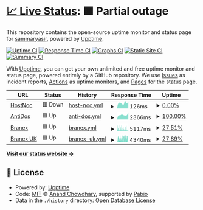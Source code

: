 # [📈 Live Status](https://demo.upptime.js.org): <!--live status--> **🟧 Partial outage**

This repository contains the open-source uptime monitor and status page for [sammaryasir](https://demo.upptime.js.org), powered by [Upptime](https://github.com/upptime/upptime).

[![Uptime CI](https://github.com/sammaryasir/host/workflows/Uptime%20CI/badge.svg)](https://github.com/sammaryasir/host/actions?query=workflow%3A%22Uptime+CI%22)
[![Response Time CI](https://github.com/sammaryasir/host/workflows/Response%20Time%20CI/badge.svg)](https://github.com/sammaryasir/host/actions?query=workflow%3A%22Response+Time+CI%22)
[![Graphs CI](https://github.com/sammaryasir/host/workflows/Graphs%20CI/badge.svg)](https://github.com/sammaryasir/host/actions?query=workflow%3A%22Graphs+CI%22)
[![Static Site CI](https://github.com/sammaryasir/host/workflows/Static%20Site%20CI/badge.svg)](https://github.com/sammaryasir/host/actions?query=workflow%3A%22Static+Site+CI%22)
[![Summary CI](https://github.com/sammaryasir/host/workflows/Summary%20CI/badge.svg)](https://github.com/sammaryasir/host/actions?query=workflow%3A%22Summary+CI%22)

With [Upptime](https://upptime.js.org), you can get your own unlimited and free uptime monitor and status page, powered entirely by a GitHub repository. We use [Issues](https://github.com/sammaryasir/host/issues) as incident reports, [Actions](https://github.com/sammaryasir/host/actions) as uptime monitors, and [Pages](https://demo.upptime.js.org) for the status page.

<!--start: status pages-->
<!-- This summary is generated by Upptime (https://github.com/upptime/upptime) -->
<!-- Do not edit this manually, your changes will be overwritten -->
<!-- prettier-ignore -->
| URL | Status | History | Response Time | Uptime |
| --- | ------ | ------- | ------------- | ------ |
| <img alt="" src="https://icons.duckduckgo.com/ip3/www.hostnoc.com.ico" height="13"> [HostNoc](https://www.hostnoc.com) | 🟥 Down | [host-noc.yml](https://github.com/sammaryasir/host/commits/HEAD/history/host-noc.yml) | <details><summary><img alt="Response time graph" src="./graphs/host-noc/response-time-week.png" height="20"> 126ms</summary><br><a href="https://demo.upptime.js.org/history/host-noc"><img alt="Response time 2640" src="https://img.shields.io/endpoint?url=https%3A%2F%2Fraw.githubusercontent.com%2Fsammaryasir%2Fhost%2FHEAD%2Fapi%2Fhost-noc%2Fresponse-time.json"></a><br><a href="https://demo.upptime.js.org/history/host-noc"><img alt="24-hour response time 155" src="https://img.shields.io/endpoint?url=https%3A%2F%2Fraw.githubusercontent.com%2Fsammaryasir%2Fhost%2FHEAD%2Fapi%2Fhost-noc%2Fresponse-time-day.json"></a><br><a href="https://demo.upptime.js.org/history/host-noc"><img alt="7-day response time 126" src="https://img.shields.io/endpoint?url=https%3A%2F%2Fraw.githubusercontent.com%2Fsammaryasir%2Fhost%2FHEAD%2Fapi%2Fhost-noc%2Fresponse-time-week.json"></a><br><a href="https://demo.upptime.js.org/history/host-noc"><img alt="30-day response time 2640" src="https://img.shields.io/endpoint?url=https%3A%2F%2Fraw.githubusercontent.com%2Fsammaryasir%2Fhost%2FHEAD%2Fapi%2Fhost-noc%2Fresponse-time-month.json"></a><br><a href="https://demo.upptime.js.org/history/host-noc"><img alt="1-year response time 2640" src="https://img.shields.io/endpoint?url=https%3A%2F%2Fraw.githubusercontent.com%2Fsammaryasir%2Fhost%2FHEAD%2Fapi%2Fhost-noc%2Fresponse-time-year.json"></a></details> | <details><summary><a href="https://demo.upptime.js.org/history/host-noc">0.00%</a></summary><a href="https://demo.upptime.js.org/history/host-noc"><img alt="All-time uptime 46.28%" src="https://img.shields.io/endpoint?url=https%3A%2F%2Fraw.githubusercontent.com%2Fsammaryasir%2Fhost%2FHEAD%2Fapi%2Fhost-noc%2Fuptime.json"></a><br><a href="https://demo.upptime.js.org/history/host-noc"><img alt="24-hour uptime 0.00%" src="https://img.shields.io/endpoint?url=https%3A%2F%2Fraw.githubusercontent.com%2Fsammaryasir%2Fhost%2FHEAD%2Fapi%2Fhost-noc%2Fuptime-day.json"></a><br><a href="https://demo.upptime.js.org/history/host-noc"><img alt="7-day uptime 0.00%" src="https://img.shields.io/endpoint?url=https%3A%2F%2Fraw.githubusercontent.com%2Fsammaryasir%2Fhost%2FHEAD%2Fapi%2Fhost-noc%2Fuptime-week.json"></a><br><a href="https://demo.upptime.js.org/history/host-noc"><img alt="30-day uptime 45.86%" src="https://img.shields.io/endpoint?url=https%3A%2F%2Fraw.githubusercontent.com%2Fsammaryasir%2Fhost%2FHEAD%2Fapi%2Fhost-noc%2Fuptime-month.json"></a><br><a href="https://demo.upptime.js.org/history/host-noc"><img alt="1-year uptime 46.28%" src="https://img.shields.io/endpoint?url=https%3A%2F%2Fraw.githubusercontent.com%2Fsammaryasir%2Fhost%2FHEAD%2Fapi%2Fhost-noc%2Fuptime-year.json"></a></details>
| <img alt="" src="https://icons.duckduckgo.com/ip3/www.antidos.com.ico" height="13"> [AntiDos](https://www.antidos.com) | 🟩 Up | [anti-dos.yml](https://github.com/sammaryasir/host/commits/HEAD/history/anti-dos.yml) | <details><summary><img alt="Response time graph" src="./graphs/anti-dos/response-time-week.png" height="20"> 2366ms</summary><br><a href="https://demo.upptime.js.org/history/anti-dos"><img alt="Response time 2411" src="https://img.shields.io/endpoint?url=https%3A%2F%2Fraw.githubusercontent.com%2Fsammaryasir%2Fhost%2FHEAD%2Fapi%2Fanti-dos%2Fresponse-time.json"></a><br><a href="https://demo.upptime.js.org/history/anti-dos"><img alt="24-hour response time 3624" src="https://img.shields.io/endpoint?url=https%3A%2F%2Fraw.githubusercontent.com%2Fsammaryasir%2Fhost%2FHEAD%2Fapi%2Fanti-dos%2Fresponse-time-day.json"></a><br><a href="https://demo.upptime.js.org/history/anti-dos"><img alt="7-day response time 2366" src="https://img.shields.io/endpoint?url=https%3A%2F%2Fraw.githubusercontent.com%2Fsammaryasir%2Fhost%2FHEAD%2Fapi%2Fanti-dos%2Fresponse-time-week.json"></a><br><a href="https://demo.upptime.js.org/history/anti-dos"><img alt="30-day response time 2411" src="https://img.shields.io/endpoint?url=https%3A%2F%2Fraw.githubusercontent.com%2Fsammaryasir%2Fhost%2FHEAD%2Fapi%2Fanti-dos%2Fresponse-time-month.json"></a><br><a href="https://demo.upptime.js.org/history/anti-dos"><img alt="1-year response time 2411" src="https://img.shields.io/endpoint?url=https%3A%2F%2Fraw.githubusercontent.com%2Fsammaryasir%2Fhost%2FHEAD%2Fapi%2Fanti-dos%2Fresponse-time-year.json"></a></details> | <details><summary><a href="https://demo.upptime.js.org/history/anti-dos">100.00%</a></summary><a href="https://demo.upptime.js.org/history/anti-dos"><img alt="All-time uptime 100.00%" src="https://img.shields.io/endpoint?url=https%3A%2F%2Fraw.githubusercontent.com%2Fsammaryasir%2Fhost%2FHEAD%2Fapi%2Fanti-dos%2Fuptime.json"></a><br><a href="https://demo.upptime.js.org/history/anti-dos"><img alt="24-hour uptime 100.00%" src="https://img.shields.io/endpoint?url=https%3A%2F%2Fraw.githubusercontent.com%2Fsammaryasir%2Fhost%2FHEAD%2Fapi%2Fanti-dos%2Fuptime-day.json"></a><br><a href="https://demo.upptime.js.org/history/anti-dos"><img alt="7-day uptime 100.00%" src="https://img.shields.io/endpoint?url=https%3A%2F%2Fraw.githubusercontent.com%2Fsammaryasir%2Fhost%2FHEAD%2Fapi%2Fanti-dos%2Fuptime-week.json"></a><br><a href="https://demo.upptime.js.org/history/anti-dos"><img alt="30-day uptime 100.00%" src="https://img.shields.io/endpoint?url=https%3A%2F%2Fraw.githubusercontent.com%2Fsammaryasir%2Fhost%2FHEAD%2Fapi%2Fanti-dos%2Fuptime-month.json"></a><br><a href="https://demo.upptime.js.org/history/anti-dos"><img alt="1-year uptime 100.00%" src="https://img.shields.io/endpoint?url=https%3A%2F%2Fraw.githubusercontent.com%2Fsammaryasir%2Fhost%2FHEAD%2Fapi%2Fanti-dos%2Fuptime-year.json"></a></details>
| <img alt="" src="https://icons.duckduckgo.com/ip3/www.branex.com.ico" height="13"> [Branex](https://www.branex.com) | 🟩 Up | [branex.yml](https://github.com/sammaryasir/host/commits/HEAD/history/branex.yml) | <details><summary><img alt="Response time graph" src="./graphs/branex/response-time-week.png" height="20"> 5117ms</summary><br><a href="https://demo.upptime.js.org/history/branex"><img alt="Response time 3902" src="https://img.shields.io/endpoint?url=https%3A%2F%2Fraw.githubusercontent.com%2Fsammaryasir%2Fhost%2FHEAD%2Fapi%2Fbranex%2Fresponse-time.json"></a><br><a href="https://demo.upptime.js.org/history/branex"><img alt="24-hour response time 4104" src="https://img.shields.io/endpoint?url=https%3A%2F%2Fraw.githubusercontent.com%2Fsammaryasir%2Fhost%2FHEAD%2Fapi%2Fbranex%2Fresponse-time-day.json"></a><br><a href="https://demo.upptime.js.org/history/branex"><img alt="7-day response time 5117" src="https://img.shields.io/endpoint?url=https%3A%2F%2Fraw.githubusercontent.com%2Fsammaryasir%2Fhost%2FHEAD%2Fapi%2Fbranex%2Fresponse-time-week.json"></a><br><a href="https://demo.upptime.js.org/history/branex"><img alt="30-day response time 3902" src="https://img.shields.io/endpoint?url=https%3A%2F%2Fraw.githubusercontent.com%2Fsammaryasir%2Fhost%2FHEAD%2Fapi%2Fbranex%2Fresponse-time-month.json"></a><br><a href="https://demo.upptime.js.org/history/branex"><img alt="1-year response time 3902" src="https://img.shields.io/endpoint?url=https%3A%2F%2Fraw.githubusercontent.com%2Fsammaryasir%2Fhost%2FHEAD%2Fapi%2Fbranex%2Fresponse-time-year.json"></a></details> | <details><summary><a href="https://demo.upptime.js.org/history/branex">27.51%</a></summary><a href="https://demo.upptime.js.org/history/branex"><img alt="All-time uptime 83.39%" src="https://img.shields.io/endpoint?url=https%3A%2F%2Fraw.githubusercontent.com%2Fsammaryasir%2Fhost%2FHEAD%2Fapi%2Fbranex%2Fuptime.json"></a><br><a href="https://demo.upptime.js.org/history/branex"><img alt="24-hour uptime 53.47%" src="https://img.shields.io/endpoint?url=https%3A%2F%2Fraw.githubusercontent.com%2Fsammaryasir%2Fhost%2FHEAD%2Fapi%2Fbranex%2Fuptime-day.json"></a><br><a href="https://demo.upptime.js.org/history/branex"><img alt="7-day uptime 27.51%" src="https://img.shields.io/endpoint?url=https%3A%2F%2Fraw.githubusercontent.com%2Fsammaryasir%2Fhost%2FHEAD%2Fapi%2Fbranex%2Fuptime-week.json"></a><br><a href="https://demo.upptime.js.org/history/branex"><img alt="30-day uptime 83.27%" src="https://img.shields.io/endpoint?url=https%3A%2F%2Fraw.githubusercontent.com%2Fsammaryasir%2Fhost%2FHEAD%2Fapi%2Fbranex%2Fuptime-month.json"></a><br><a href="https://demo.upptime.js.org/history/branex"><img alt="1-year uptime 83.39%" src="https://img.shields.io/endpoint?url=https%3A%2F%2Fraw.githubusercontent.com%2Fsammaryasir%2Fhost%2FHEAD%2Fapi%2Fbranex%2Fuptime-year.json"></a></details>
| <img alt="" src="https://icons.duckduckgo.com/ip3/www.branex.co.uk.ico" height="13"> [Branex UK](https://www.branex.co.uk) | 🟩 Up | [branex-uk.yml](https://github.com/sammaryasir/host/commits/HEAD/history/branex-uk.yml) | <details><summary><img alt="Response time graph" src="./graphs/branex-uk/response-time-week.png" height="20"> 4340ms</summary><br><a href="https://demo.upptime.js.org/history/branex-uk"><img alt="Response time 3309" src="https://img.shields.io/endpoint?url=https%3A%2F%2Fraw.githubusercontent.com%2Fsammaryasir%2Fhost%2FHEAD%2Fapi%2Fbranex-uk%2Fresponse-time.json"></a><br><a href="https://demo.upptime.js.org/history/branex-uk"><img alt="24-hour response time 4351" src="https://img.shields.io/endpoint?url=https%3A%2F%2Fraw.githubusercontent.com%2Fsammaryasir%2Fhost%2FHEAD%2Fapi%2Fbranex-uk%2Fresponse-time-day.json"></a><br><a href="https://demo.upptime.js.org/history/branex-uk"><img alt="7-day response time 4340" src="https://img.shields.io/endpoint?url=https%3A%2F%2Fraw.githubusercontent.com%2Fsammaryasir%2Fhost%2FHEAD%2Fapi%2Fbranex-uk%2Fresponse-time-week.json"></a><br><a href="https://demo.upptime.js.org/history/branex-uk"><img alt="30-day response time 3309" src="https://img.shields.io/endpoint?url=https%3A%2F%2Fraw.githubusercontent.com%2Fsammaryasir%2Fhost%2FHEAD%2Fapi%2Fbranex-uk%2Fresponse-time-month.json"></a><br><a href="https://demo.upptime.js.org/history/branex-uk"><img alt="1-year response time 3309" src="https://img.shields.io/endpoint?url=https%3A%2F%2Fraw.githubusercontent.com%2Fsammaryasir%2Fhost%2FHEAD%2Fapi%2Fbranex-uk%2Fresponse-time-year.json"></a></details> | <details><summary><a href="https://demo.upptime.js.org/history/branex-uk">27.89%</a></summary><a href="https://demo.upptime.js.org/history/branex-uk"><img alt="All-time uptime 83.48%" src="https://img.shields.io/endpoint?url=https%3A%2F%2Fraw.githubusercontent.com%2Fsammaryasir%2Fhost%2FHEAD%2Fapi%2Fbranex-uk%2Fuptime.json"></a><br><a href="https://demo.upptime.js.org/history/branex-uk"><img alt="24-hour uptime 33.72%" src="https://img.shields.io/endpoint?url=https%3A%2F%2Fraw.githubusercontent.com%2Fsammaryasir%2Fhost%2FHEAD%2Fapi%2Fbranex-uk%2Fuptime-day.json"></a><br><a href="https://demo.upptime.js.org/history/branex-uk"><img alt="7-day uptime 27.89%" src="https://img.shields.io/endpoint?url=https%3A%2F%2Fraw.githubusercontent.com%2Fsammaryasir%2Fhost%2FHEAD%2Fapi%2Fbranex-uk%2Fuptime-week.json"></a><br><a href="https://demo.upptime.js.org/history/branex-uk"><img alt="30-day uptime 83.36%" src="https://img.shields.io/endpoint?url=https%3A%2F%2Fraw.githubusercontent.com%2Fsammaryasir%2Fhost%2FHEAD%2Fapi%2Fbranex-uk%2Fuptime-month.json"></a><br><a href="https://demo.upptime.js.org/history/branex-uk"><img alt="1-year uptime 83.48%" src="https://img.shields.io/endpoint?url=https%3A%2F%2Fraw.githubusercontent.com%2Fsammaryasir%2Fhost%2FHEAD%2Fapi%2Fbranex-uk%2Fuptime-year.json"></a></details>

<!--end: status pages-->

[**Visit our status website →**](https://demo.upptime.js.org)

## 📄 License

- Powered by: [Upptime](https://github.com/upptime/upptime)
- Code: [MIT](./LICENSE) © [Anand Chowdhary](https://anandchowdhary.com), supported by [Pabio](https://pabio.com)
- Data in the `./history` directory: [Open Database License](https://opendatacommons.org/licenses/odbl/1-0/)
